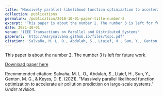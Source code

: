 ```yaml
---
title: "Massively parallel likelihood function optimization to accelerate air pollution prediction on large-scale systems"
collection: publications
permalink: /publication/2010-10-01-paper-title-number-2
excerpt: 'This paper is about the number 2. The number 3 is left for future work.'
date: 2021-10-01
venue: 'IEEE Transactions on Parallel and Distributed Systems'
paperurl: 'http://marysalvana.github.io/files/topc.pdf'
citation: 'Salvaña, M. L. O., Abdulah, S., Ltaief, H., Sun, Y., Genton, M. G., & Keyes, D. E. (2021). &quot;Massively parallel likelihood function optimization to accelerate air pollution prediction on large-scale systems.&quot; <i>Under revision</i>.'
---
```

This paper is about the number 2. The number 3 is left for future work.

[Download paper here](http://marysalvana.github.io/files/topc.pdf)

Recommended citation: Salvaña, M. L. O., Abdulah, S., Ltaief, H., Sun, Y., Genton, M. G., & Keyes, D. E. (2021). "Massively parallel likelihood function optimization to accelerate air pollution prediction on large-scale systems." <i>Under revision</i>.
